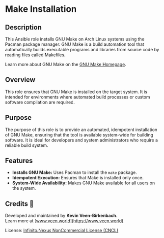 # Make Installation

## Description

This Ansible role installs GNU Make on Arch Linux systems using the Pacman package manager. GNU Make is a build automation tool that automatically builds executable programs and libraries from source code by reading files called Makefiles.

Learn more about GNU Make on the [GNU Make Homepage](https://www.gnu.org/software/make/).

## Overview

This role ensures that GNU Make is installed on the target system. It is intended for environments where automated build processes or custom software compilation are required.

## Purpose

The purpose of this role is to provide an automated, idempotent installation of GNU Make, ensuring that the tool is available system-wide for building software. It is ideal for developers and system administrators who require a reliable build system.

## Features

- **Installs GNU Make:** Uses Pacman to install the `make` package.
- **Idempotent Execution:** Ensures that Make is installed only once.
- **System-Wide Availability:** Makes GNU Make available for all users on the system.

## Credits 📝

Developed and maintained by **Kevin Veen-Birkenbach**.  
Learn more at [www.veen.world](https://www.veen.world)

License: [Infinito.Nexus NonCommercial License (CNCL)](https://s.veen.world/cncl)
